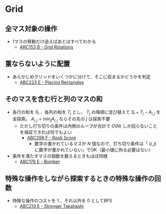 # Grid

## 全マス対象の操作
- 1マスの移動だけ追えばあとはすべてわかる
  - [ARC153 B - Grid Rotations](https://atcoder.jp/contests/arc153/tasks/arc153_b)

## 重ならないように配置
- あらかじめグリッドをいくつかに分けて、そこに収まるかどうかを判定
  - [ABC223 E - Placing Rectangles](https://atcoder.jp/contests/abc223/tasks/abc223_e)

## そのマスを含む行と列のマスの和
- 各行の和を $S_i$ 、各列の和を $T_j$ とし、 $T_j$ の降順に並び替えて $S_i + T_j - A_{i,j}$ を全探索。 $A_{i,j} = \min_j A_{i, j}$ ならその先の $j$ は探索不要
  - ただし打ち切りの条件は内側のループが合計で $O(N)$ しか回らないことを保証できれば何でもよい
    - [ABC298 F - Rook Score](https://atcoder.jp/contests/abc298/tasks/abc298_f)
      - 数字の書かれているマスが $N$ 個なので、打ち切り条件は「 $(i, j)$ に数字が書かれていない」でOK（最小値に拘る必要はない）
- 条件を満たすマスの個数を数えるときもほぼ同様
  - [ABC176 E - Bomber](https://atcoder.jp/contests/abc176/tasks/abc176_e)

## 特殊な操作をしながら探索するときの特殊な操作の回数
- 特殊な操作のコストを $1$ 、それ以外を $0$ としてBFS
  - [ABC213 E - Stronger Takahashi](https://atcoder.jp/contests/abc213/tasks/abc213_e)
